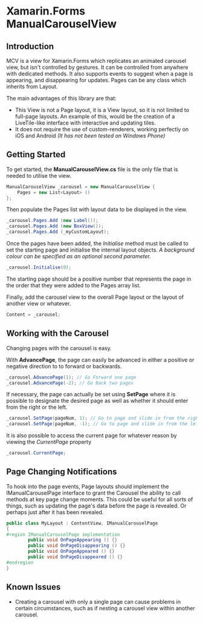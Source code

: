 # Xamarin.Forms ManualCarouselView
## Introduction
MCV is a view for Xamarin.Forms which replicates an animated carousel view, but isn't controlled by gestures. It can be controlled from anywhere with dedicated methods. It also supports events to suggest when a page is appearing, and disappearing for updates. Pages can be any class which inherits from Layout.

The main advantages of this library are that:
* This View is not a Page layout, it is a View layout, so it is not limited to full-page layouts. An  example of this, would be the creation of a LiveTile-like interface with interactive and updating tiles.
* It does not require the use of custom-renderers, working perfectly on iOS and Android *(It has not been tested on Windows Phone)*

## Getting Started
To get started, the **ManualCarouselView.cs** file is the only file that is needed to utilise the view. 

```C#
ManualCarouselView _carousel = new ManualCarouselView {
	Pages = new List<Layout> ()
};
```

Then populate the Pages list with layout data to be displayed in the view.
```C#
_carousel.Pages.Add (new Label());
_carousel.Pages.Add (new BoxView());
_carousel.Pages.Add (_myCustomLayout);
```

Once the pages have been added, the *Initialise* method must be called to set the starting page and initialise the internal layout objects. *A background colour can be specified as an optional second parameter.*
```C#
_carousel.Initialise(0);
```
The starting page should be a positive number that represents the page in the order that they were added to the Pages array list.

Finally, add the carousel view to the overall Page layout or the layout of another view or whatever.
```C#
Content = _carousel;
```

## Working with the Carousel
Changing pages with the carousel is easy.

With **AdvancePage**, the page can easily be advanced in either a positive or negative direction to to forward or backwards. 
```C#
_carousel.AdvancePage(1); // Go Forward one page
_carousel.AdvancePage(-2); // Go Back two pages
```
If necessary, the page can actually be set using **SetPage** where it is possible to designate the desired page as well as whether it should enter from the right or the left.
```C#
_carousel.SetPage(pageNum, 1); // Go to page and slide in from the right-hand side.
_carousel.SetPage(pageNum, -1); // Go to page and slide in from the left-hand side.
```

It is also possible to access the current page for whatever reason by viewing the *CurrentPage* property
```C#
_carousel.CurrentPage;
```

## Page Changing Notifications
To hook into the page events, Page layouts should implement the IManualCarouselPage interface to grant the Carousel the ability to call methods at key page change moments. This could be useful for all sorts of things, such as updating the page's data before the page is revealed. Or perhaps just after it has been revealed.

```C#
public class MyLayout : ContentView, IManualCarouselPage
{
#region IManualCarouselPage implementation
    	public void OnPageAppearing () {}
    	public void OnPageDisappearing () {}
    	public void OnPageAppeared () {}
    	public void OnPageDisappeared () {}
#endregion
}
```

## Known Issues
* Creating a carousel with only a single page can cause problems in certain circumstances, such as if nesting a carousel view within another carousel.